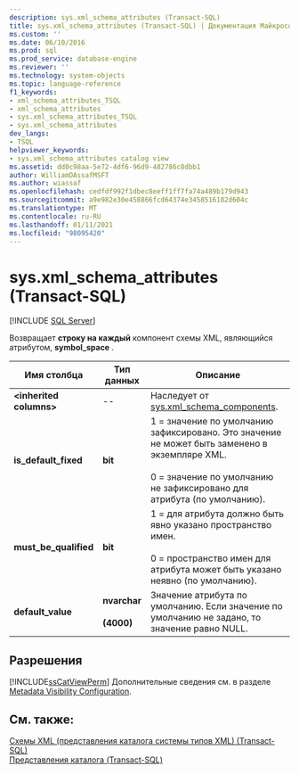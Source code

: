 ```yaml
---
description: sys.xml_schema_attributes (Transact-SQL)
title: sys.xml_schema_attributes (Transact-SQL) | Документация Майкрософт
ms.custom: ''
ms.date: 06/10/2016
ms.prod: sql
ms.prod_service: database-engine
ms.reviewer: ''
ms.technology: system-objects
ms.topic: language-reference
f1_keywords:
- xml_schema_attributes_TSQL
- xml_schema_attributes
- sys.xml_schema_attributes_TSQL
- sys.xml_schema_attributes
dev_langs:
- TSQL
helpviewer_keywords:
- sys.xml_schema_attributes catalog view
ms.assetid: dd0c98aa-5e72-4df6-96d9-482786c8dbb1
author: WilliamDAssafMSFT
ms.author: wiassaf
ms.openlocfilehash: cedfdf992f1dbec8eeff1ff7fa74a489b179d943
ms.sourcegitcommit: a9e982e30e458866fcd64374e3458516182d604c
ms.translationtype: MT
ms.contentlocale: ru-RU
ms.lasthandoff: 01/11/2021
ms.locfileid: "98095420"
---
```

# <a name="sysxml_schema_attributes-transact-sql"></a>sys.xml_schema_attributes (Transact-SQL)
[!INCLUDE [SQL Server](../../includes/applies-to-version/sqlserver.md)]

  Возвращает **строку на каждый** компонент схемы XML, являющийся атрибутом, **symbol_space** .  

|Имя столбца|Тип данных|Описание|  
|-----------------|---------------|-----------------|  
|**\<inherited columns>**|--|Наследует от [sys.xml_schema_components](../../relational-databases/system-catalog-views/sys-xml-schema-components-transact-sql.md).|  
|**is_default_fixed**|**bit**|1 = значение по умолчанию зафиксировано. Это значение не может быть заменено в экземпляре XML.<br /><br /> 0 = значение по умолчанию не зафиксировано для атрибута (по умолчанию).|  
|**must_be_qualified**|**bit**|1 = для атрибута должно быть явно указано пространство имен.<br /><br /> 0 = пространство имен для атрибута может быть указано неявно (по умолчанию).|  
|**default_value**|**nvarchar**<br /><br /> **(4000)**|Значение атрибута по умолчанию. Если значение по умолчанию не задано, то значение равно NULL.|  
  
## <a name="permissions"></a>Разрешения  
 [!INCLUDE[ssCatViewPerm](../../includes/sscatviewperm-md.md)] Дополнительные сведения см. в разделе [Metadata Visibility Configuration](../../relational-databases/security/metadata-visibility-configuration.md).  
  
## <a name="see-also"></a>См. также:  
 [Схемы XML &#40;представления каталога системы типов XML&#41; &#40;Transact-SQL&#41;](../../relational-databases/system-catalog-views/xml-schemas-xml-type-system-catalog-views-transact-sql.md)   
 [Представления каталога (Transact-SQL)](../../relational-databases/system-catalog-views/catalog-views-transact-sql.md)  
  
  
